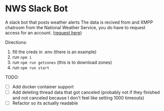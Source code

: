 # NWS Slack Bot
A slack bot that posts weather alerts
The data is recived from and XMPP chatroom from the National Weather Service, you do have to request access for an account. ([request here](https://www.weather.gov/nwws/nwws_oi_request))

Directions:
1. fill the creds in .env (there is an example)
2. run `npm i`
3. run `npm run getzones` (this is to download zones)
3. run `npm run start`

TODO:
- [ ] Add docker container support
- [ ] Add deleting thread data that got canceled (probably not if they finished and not canceled because I don't feel like setting 1000 timeouts)
- [ ] Refactor so its actually readable